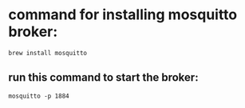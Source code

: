 # command for installing mosquitto broker:
`
brew install mosquitto
`

## run this command to start the broker:
`
mosquitto -p 1884
`